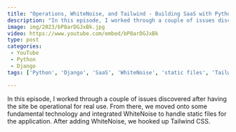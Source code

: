 ```yaml
---
title: "Operations, WhiteNoise, and Tailwind - Building SaaS with Python and Django #177"
description: "In this episode, I worked through a couple of issues discovered after having the site be operational for real use. From there, we moved onto some fundamental technology and integrated WhiteNoise to handle static files for the application. After adding WhiteNoise, we hooked up Tailwind CSS."
image: img/2023/bP8arDGJxBk.jpg
video: https://www.youtube.com/embed/bP8arDGJxBk
type: post
categories:
 - YouTube
 - Python
 - Django
tags: ['Python', 'Django', 'SaaS', 'WhiteNoise', 'static files', 'Tailwind', 'CSS', 'Tailwind CSS', 'Node.js', 'Heroku', 'buildpacks']

---
```


In this episode, I worked through a couple of issues discovered after having the site be operational for real use. From there, we moved onto some fundamental technology and integrated WhiteNoise to handle static files for the application. After adding WhiteNoise, we hooked up Tailwind CSS.
